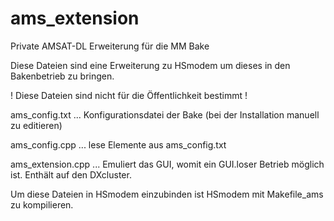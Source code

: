# ams_extension
Private AMSAT-DL Erweiterung für die MM Bake

Diese Dateien sind eine Erweiterung zu HSmodem um dieses in den Bakenbetrieb zu bringen.

! Diese Dateien sind nicht für die Öffentlichkeit bestimmt !

ams_config.txt ... Konfigurationsdatei der Bake (bei der Installation manuell zu editieren)

ams_config.cpp ... lese Elemente aus ams_config.txt

ams_extension.cpp ... Emuliert das GUI, womit ein GUI.loser Betrieb möglich ist. Enthält auf den DXcluster.

Um diese Dateien in HSmodem einzubinden ist HSmodem mit Makefile_ams zu kompilieren.
